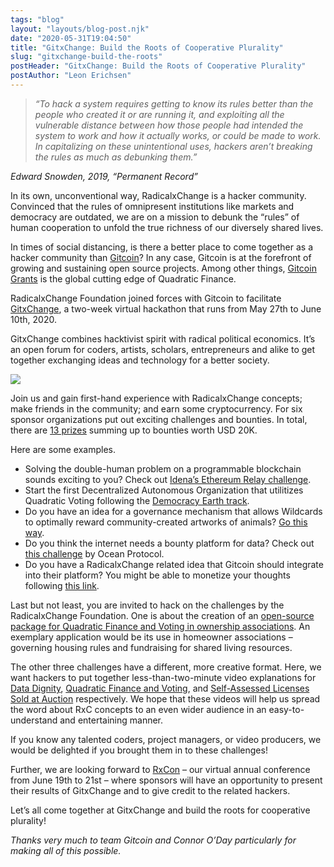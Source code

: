 ```yaml
---
tags: "blog"
layout: "layouts/blog-post.njk"
date: "2020-05-31T19:04:50"
title: "GitxChange: Build the Roots of Cooperative Plurality"
slug: "gitxchange-build-the-roots"
postHeader: "GitxChange: Build the Roots of Cooperative Plurality"
postAuthor: "Leon Erichsen"
---
```


> _“To hack a system requires getting to know its rules better than the people who created it or are running it, and exploiting all the vulnerable distance between how those people had intended the system to work and how it actually works, or could be made to work. In capitalizing on these unintentional uses, hackers aren’t breaking the rules as much as debunking them.”_

_Edward Snowden, 2019, “Permanent Record”_

In its own, unconventional way, RadicalxChange is a hacker community. Convinced that the rules of omnipresent institutions like markets and democracy are outdated, we are on a mission to debunk the “rules” of human cooperation to unfold the true richness of our diversely shared lives.

In times of social distancing, is there a better place to come together as a hacker community than [Gitcoin](https://gitcoin.co/)? In any case, Gitcoin is at the forefront of growing and sustaining open source projects. Among other things, [Gitcoin Grants](https://gitcoin.co/grants/) is the global cutting edge of Quadratic Finance.

RadicalxChange Foundation joined forces with Gitcoin to facilitate [GitxChange](https://gitcoin.co/hackathon/GitxChange/onboard), a two-week virtual hackathon that runs from May 27th to June 10th, 2020.

GitxChange combines hacktivist spirit with radical political economics. It’s an open forum for coders, artists, scholars, entrepreneurs and alike to get together exchanging ideas and technology for a better society.

![](/images/blog/GitxChange-Image.png)

Join us and gain first-hand experience with RadicalxChange concepts; make friends in the community; and earn some cryptocurrency. For six sponsor organizations put out exciting challenges and bounties. In total, there are [13 prizes](https://gitcoin.co/hackathon/GitxChange/?tab=hackathon:13) summing up to bounties worth USD 20K.

Here are some examples.

- Solving the double-human problem on a programmable blockchain sounds exciting to you? Check out [Idena’s Ethereum Relay challenge](https://gitcoin.co/issue/idena-network/idena-go/426/4357).
- Start the first Decentralized Autonomous Organization that utilitizes Quadratic Voting following the [Democracy Earth track](https://gitcoin.co/issue/DemocracyEarth/DemocracyDAO/1/4386).
- Do you have an idea for a governance mechanism that allows Wildcards to optimally reward community-created artworks of animals? [Go this way](https://gitcoin.co/issue/wildcards-world/ui/93/4375).
- Do you think the internet needs a bounty platform for data? Check out [this challenge](https://gitcoin.co/issue/oceanprotocol/ocean-bounties/24/4379) by Ocean Protocol.
- Do you have a RadicalxChange related idea that Gitcoin should integrate into their platform? You might be able to monetize your thoughts following [this link](https://gitcoin.co/issue/gitcoinco/web/6726/4389).

Last but not least, you are invited to hack on the challenges by the RadicalxChange Foundation. One is about the creation of an [open-source package for Quadratic Finance and Voting in ownership associations](https://gitcoin.co/issue/RadicalxChange/GitxChange/1/4381). An exemplary application would be its use in homeowner associations – governing housing rules and fundraising for shared living resources.

The other three challenges have a different, more creative format. Here, we want hackers to put together less-than-two-minute video explanations for [Data Dignity](https://gitcoin.co/issue/RadicalxChange/GitxChange/4/4384), [Quadratic Finance and Voting](https://gitcoin.co/issue/RadicalxChange/GitxChange/2/4382), and [Self-Assessed Licenses Sold at Auction](https://gitcoin.co/issue/RadicalxChange/GitxChange/3/4383) respectively. We hope that these videos will help us spread the word about RxC concepts to an even wider audience in an easy-to-understand and entertaining manner.

If you know any talented coders, project managers, or video producers, we would be delighted if you brought them in to these challenges!

Further, we are looking forward to [RxCon](/2020-conference/) – our virtual annual conference from June 19th to 21st – where sponsors will have an opportunity to present their results of GitxChange and to give credit to the related hackers.

Let’s all come together at GitxChange and build the roots for cooperative plurality!

_Thanks very much to team Gitcoin and Connor O’Day particularly for making all of this possible._
